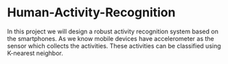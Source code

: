# Human-Activity-Recognition
In this project we will design a robust activity recognition system based on the smartphones. As we know mobile devices have accelerometer as the sensor which collects the activities. These activities can be classified using K-nearest neighbor.
